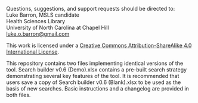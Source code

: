 Questions, suggestions, and support requests should be directed to:  
Luke Barron, MSLS candidate  
Health Sciences Library  
University of North Carolina at Chapel Hill  
luke.o.barron@gmail.com  

This work is licensed under a
[Creative Commons Attribution-ShareAlike 4.0 International License][cc-by-sa].

[cc-by-sa]: http://creativecommons.org/licenses/by-sa/4.0/

This repository contains two files implementing identical versions of the tool. Search builder v0.6 (Demo).xlsx contains a pre-built search strategy demonstrating several key features of the tool. It is recommended that users save a copy of Search builder v0.6 (Blank).xlsx to be used as the basis of new searches. Basic instructions and a changelog are provided in both files. 
